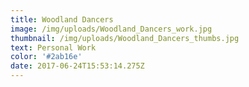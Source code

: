 ```yaml
---
title: Woodland Dancers
image: /img/uploads/Woodland_Dancers_work.jpg
thumbnail: /img/uploads/Woodland_Dancers_thumbs.jpg
text: Personal Work
color: '#2ab16e'
date: 2017-06-24T15:53:14.275Z
---
```







